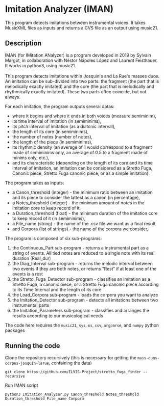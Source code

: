 # Imitation Analyzer (IMAN)
This program detects imitations between instrumental voices. It takes MusicXML files as inputs and returns a CVS file as an output using music21.


## Description
IMAN (for IMitation ANalyzer) is a program developed in 2019 by Sylvain Margot, in collaboration with Néstor Nápoles López and Laurent Feisthauer. It works in python3, using music21. <br /> <br /> This program detects imitations within Josquin\'s and La Rue\'s masses duos. An imitation can be sub-divided into two parts: the fragment (the part that is melodically exactly imitated) and the core (the part that is melodically and rhythmically exactly imitated). These two parts often coincide, but not always.

For each imitation, the program outputs several datas:
- where it begins and where it ends in both voices (measure.semiminim),
- its time interval of imitation (in semiminims),
- its pitch interval of imitation (as a diatonic interval),
- the length of its core (in semiminims),
- the number of notes (number of notes),
- the length of the piece (in semiminims),
- its rhythmic density (an average of 1 would correspond to a fragment made of semiminims only, an average of 0.5 to a fragment made of minims only, etc.),   
- and its characteristic (depending on the length of its core and its time interval of imitation, an imitation can be considered as a Stretto Fuga, Canonic piece, Stretto Fuga canonic piece, or as a simple imitation).

The program takes as inputs:
- a Canon_threshold (integer) - the minimum ratio between an imitation and its piece to consider the lattest as a canon (in percentage),
- a Notes_threshold (integer) - the minimum amount of notes in the imitation core to keep record of it,
- a Duration_threshold (float) - the minimum duration of the imitation core to keep record of it (in semiminims),
- a File_name (string) - the name of the .csv file we want as a final result,
- and Corpora (list of strings) - the name of the corpora we consider,

The program is composed of six sub-programs:
1. the Continuous_Part sub-program - returns a instrumental part as a string of events. All tied notes are reduced to a single note with its real duration (Real_dur)
2. the Diag_Interval sub-program - returns the melodic interval between two events if they are both notes, or returns "Rest" if at least one of the events is a rest
3. the Stretto_Fuga_Detector sub-program - classifies an imitation as a Stretto Fuga, a canonic piece, or a Stretto Fuga canonic piece according to its Time Interval and the length of its core
4. the Load_Corpora sub-program - loads the corpora you want to analyze
5. the Imitation_Detector sub-program - detects all imitations between two instrumental parts
6. the Imitation_Parameters sub-program - classifies and arranges the results according to our musicological needs

The code here requires the `music21`, `sys`, `os`, `csv`, `argparse`, and `numpy` python packages


## Running the code
Clone the repository recursively (this is necessary for getting the `mass-duos-corpus-josquin-larue`, containing the data)

```
git clone https://github.com/ELVIS-Project/stretto_fuga_finder --recursive
```

Run IMAN script
```
python3 Imitation_Analyzer.py Canon_threshold Notes_threshold Duration_threshold File_name Corpora
```

